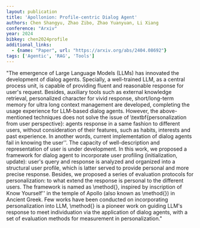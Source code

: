 ```yaml
---
layout: publication
title: 'Apollonion: Profile-centric Dialog Agent'
authors: Chen Shangyu, Zhao Zibo, Zhao Yuanyuan, Li Xiang
conference: "Arxiv"
year: 2024
bibkey: chen2024profile
additional_links:
  - {name: "Paper", url: "https://arxiv.org/abs/2404.08692"}
tags: ['Agentic', 'RAG', 'Tools']
---
```

"The emergence of Large Language Models (LLMs) has innovated the development of dialog agents. Specially, a well-trained LLM, as a central process unit, is capable of providing fluent and reasonable response for user's request. Besides, auxiliary tools such as external knowledge retrieval, personalized character for vivid response, short/long-term memory for ultra long context management are developed, completing the usage experience for LLM-based dialog agents. However, the above-mentioned techniques does not solve the issue of \textbf\{personalization from user perspective\}: agents response in a same fashion to different users, without consideration of their features, such as habits, interests and past experience. In another words, current implementation of dialog agents fail in knowing the user''. The capacity of well-description and representation of user is under development. In this work, we proposed a framework for dialog agent to incorporate user profiling (initialization, update): user's query and response is analyzed and organized into a structural user profile, which is latter served to provide personal and more precise response. Besides, we proposed a series of evaluation protocols for personalization: to what extend the response is personal to the different users. The framework is named as \method\{\}, inspired by inscription of Know Yourself'' in the temple of Apollo (also known as \method\{\}) in Ancient Greek. Few works have been conducted on incorporating personalization into LLM, \method\{\} is a pioneer work on guiding LLM's response to meet individuation via the application of dialog agents, with a set of evaluation methods for measurement in personalization."
